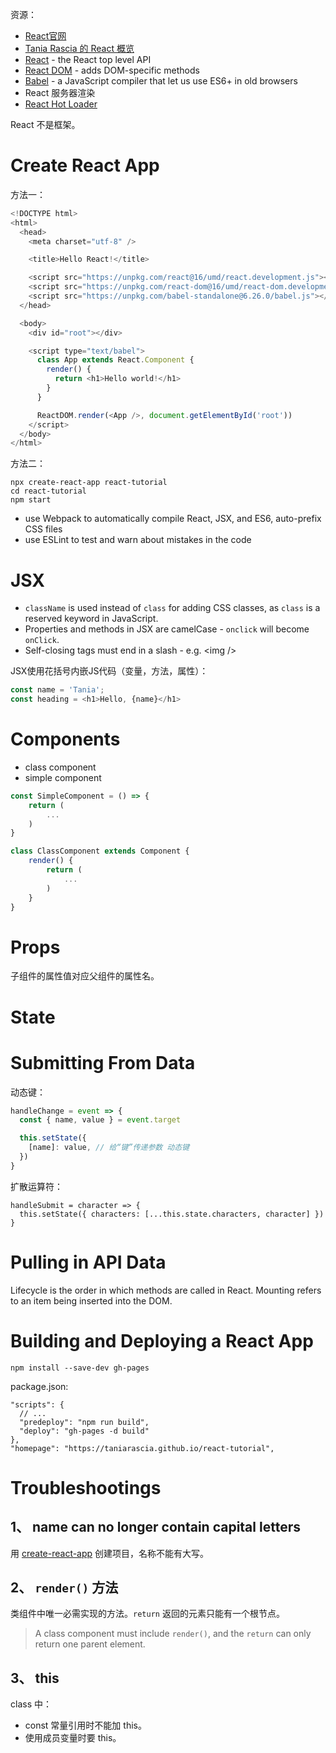 资源：  
* [React官网](https://react.docschina.org/)  
* [Tania Rascia 的 React 概览](https://www.taniarascia.com/getting-started-with-react/)
* [React](https://reactjs.org/docs/react-api.html) - the React top level API
* [React DOM](https://reactjs.org/docs/react-dom.html) - adds DOM-specific methods
* [Babel](https://babeljs.io/) - a JavaScript compiler that let us use ES6+ in old browsers
* React 服务器渲染
* [React Hot Loader](https://gaearon.github.io/react-hot-loader/getstarted/)

React 不是框架。  

# Create React App
方法一：  
```js
<!DOCTYPE html>
<html>
  <head>
    <meta charset="utf-8" />

    <title>Hello React!</title>

    <script src="https://unpkg.com/react@16/umd/react.development.js"></script>
    <script src="https://unpkg.com/react-dom@16/umd/react-dom.development.js"></script>
    <script src="https://unpkg.com/babel-standalone@6.26.0/babel.js"></script>
  </head>

  <body>
    <div id="root"></div>

    <script type="text/babel">
      class App extends React.Component {
        render() {
          return <h1>Hello world!</h1>
        }
      }

      ReactDOM.render(<App />, document.getElementById('root'))
    </script>
  </body>
</html>
```
方法二：  
```
npx create-react-app react-tutorial
cd react-tutorial
npm start
```
* use Webpack to automatically compile React, JSX, and ES6, auto-prefix CSS files
* use ESLint to test and warn about mistakes in the code

# JSX
* `className` is used instead of `class` for adding CSS classes, as `class` is a reserved keyword in JavaScript.
* Properties and methods in JSX are camelCase - `onclick` will become `onClick`.
* Self-closing tags must end in a slash - e.g. \<img />

JSX使用花括号内嵌JS代码（变量，方法，属性）：  
```js
const name = 'Tania';
const heading = <h1>Hello, {name}</h1>
```

# Components
* class component
* simple component
```js
const SimpleComponent = () => {
    return (
        ...
    )
}

class ClassComponent extends Component {
    render() {
        return (
            ...
        )
    }
}
```

# Props
子组件的属性值对应父组件的属性名。  

# State

# Submitting From Data
动态键：  
```js
handleChange = event => {
  const { name, value } = event.target

  this.setState({
    [name]: value, // 给“键”传递参数 动态键
  })
}
```
扩散运算符：  
```
handleSubmit = character => {
  this.setState({ characters: [...this.state.characters, character] })
}
```

# Pulling in API Data
Lifecycle is the order in which methods are called in React. Mounting refers to an item being inserted into the DOM.  

# Building and Deploying a React App
```
npm install --save-dev gh-pages
```
package.json:  
```
"scripts": {
  // ...
  "predeploy": "npm run build",
  "deploy": "gh-pages -d build"
},
"homepage": "https://taniarascia.github.io/react-tutorial",
```


# Troubleshootings
## 1、 name can no longer contain capital letters
用 [create-react-app](https://github.com/facebook/create-react-app) 创建项目，名称不能有大写。

## 2、 `render()` 方法
类组件中唯一必需实现的方法。`return` 返回的元素只能有一个根节点。  
>A class component must include `render()`, and the `return` can only return one parent element.

## 3、 this
class 中：  
* const 常量引用时不能加 this。
* 使用成员变量时要 this。

